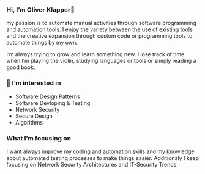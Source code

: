 ### Hi, I’m Oliver Klapper👋

my passion is to automate manual activities through software programming and automation tools.
I enjoy the variety between the use of existing tools and the creative expansion through custom code or programming tools to automate things by my own.

I’m always trying to grow and learn something new. I lose track of time when I’m playing the violin, studying languages or tools or simply reading a good book.

### 👀 I’m interested in
- Software Design Patterns
- Software Devloping & Testing
- Network Security
- Secure Design
- Algorithms

### What I’m focusing on

I want always improve my coding and automation skills and my knowledge about automated testing processes to make things easier.
Additionaly I keep focusing on Network Security Architectures and IT-Security Trends.

<!---
inf17101/inf17101 is a ✨ special ✨ repository because its `README.md` (this file) appears on your GitHub profile.
You can click the Preview link to take a look at your changes.
--->
